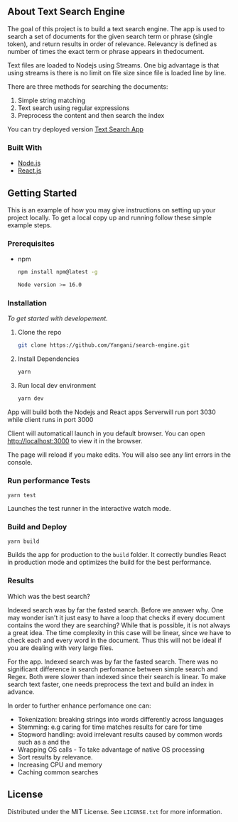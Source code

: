 <!-- ABOUT THE PROJECT -->
## About Text Search Engine

The goal of this project is to build a text search engine. The app is used to search a set of documents for the given search term or phrase (single token), and 
return results in order of relevance. Relevancy is defined as number of times the exact term or phrase
appears in thedocument. 

Text files are loaded to Nodejs using Streams. One big advantage is that using streams is there is no
limit on file size since file is loaded line by line.


There are three methods for searching the documents:
1. Simple string matching
2. Text search using regular expressions
3. Preprocess the content and then search the index

You can try deployed version [Text Search App](https://text-search-engine.herokuapp.com/)

### Built With

* [Node.js](https://nodejs.org/en/)
* [React.js](https://reactjs.org/)


<!-- GETTING STARTED -->
## Getting Started

This is an example of how you may give instructions on setting up your project locally.
To get a local copy up and running follow these simple example steps.

### Prerequisites

* npm
  ```sh
  npm install npm@latest -g

  Node version >= 16.0

  ```

### Installation

_To get started with developement._

1. Clone the repo
   ```sh
   git clone https://github.com/Yangani/search-engine.git
   ```
2. Install Dependencies
   ```sh
   yarn
   ```
3. Run local dev environment
   ```sh
   yarn dev
   ```
App will build both the Nodejs and React apps
Serverwill run port 3030 while client runs in port 3000

Client will automaticall launch in you default browser. 
You can open [http://localhost:3000](http://localhost:3000) to view it in the browser.


The page will reload if you make edits.
You will also see any lint errors in the console.
### Run performance Tests

`yarn test`

Launches the test runner in the interactive watch mode.

### Build and Deploy

`yarn build`


Builds the app for production to the `build` folder.
It correctly bundles React in production mode and optimizes the build for the best performance.
### Results

Which was the best search?

Indexed search was by far the fasted search. Before we answer why. One may wonder isn't it just easy to have a loop that checks if every document 
contains the word they are searching? While that is possible, it is not always a great idea. The time complexity in this case will be linear, since
we have to check each and every word in the document. Thus this will not be ideal if you are dealing with very large files.

For the app. Indexed search was by far the fasted search. There was no significant difference in search perfomance between simple search and Regex.
Both were slower than indexed since their search is linear. To make search text faster, one needs preprocess the text and build an index in advance.

In order to further enhance perfomance one can: 

* Tokenization: breaking strings into words differently across languages
* Stemming: e.g caring for time matches results for care for time
* Stopword handling: avoid irrelevant results caused by common words such as a and the
* Wrapping OS calls - To take advantage of native OS processing
* Sort results by relevance.
* Increasing CPU and memory
* Caching common searches

## License

Distributed under the MIT License. See `LICENSE.txt` for more information.
